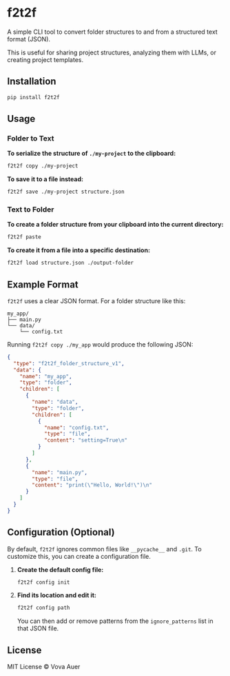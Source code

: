 # f2t2f

A simple CLI tool to convert folder structures to and from a structured text format (JSON).

This is useful for sharing project structures, analyzing them with LLMs, or creating project templates.

## Installation

```bash
pip install f2t2f
```

## Usage

### Folder to Text

**To serialize the structure of `./my-project` to the clipboard:**
```bash
f2t2f copy ./my-project
```

**To save it to a file instead:**
```bash
f2t2f save ./my-project structure.json
```

### Text to Folder

**To create a folder structure from your clipboard into the current directory:**
```bash
f2t2f paste
```

**To create it from a file into a specific destination:**
```bash
f2t2f load structure.json ./output-folder
```

## Example Format

`f2t2f` uses a clear JSON format. For a folder structure like this:

```
my_app/
├── main.py
└── data/
    └── config.txt
```

Running `f2t2f copy ./my_app` would produce the following JSON:

```json
{
  "type": "f2t2f_folder_structure_v1",
  "data": {
    "name": "my_app",
    "type": "folder",
    "children": [
      {
        "name": "data",
        "type": "folder",
        "children": [
          {
            "name": "config.txt",
            "type": "file",
            "content": "setting=True\n"
          }
        ]
      },
      {
        "name": "main.py",
        "type": "file",
        "content": "print(\"Hello, World!\")\n"
      }
    ]
  }
}
```

## Configuration (Optional)

By default, `f2t2f` ignores common files like `__pycache__` and `.git`. To customize this, you can create a configuration file.

1.  **Create the default config file:**
    ```bash
    f2t2f config init
    ```

2.  **Find its location and edit it:**
    ```bash
    f2t2f config path
    ```
    You can then add or remove patterns from the `ignore_patterns` list in that JSON file.

## License

MIT License © Vova Auer